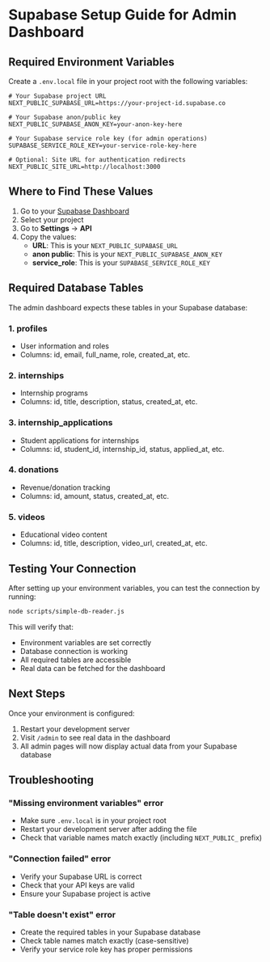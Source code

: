 # Supabase Setup Guide for Admin Dashboard

## Required Environment Variables

Create a `.env.local` file in your project root with the following variables:

```env
# Your Supabase project URL
NEXT_PUBLIC_SUPABASE_URL=https://your-project-id.supabase.co

# Your Supabase anon/public key
NEXT_PUBLIC_SUPABASE_ANON_KEY=your-anon-key-here

# Your Supabase service role key (for admin operations)
SUPABASE_SERVICE_ROLE_KEY=your-service-role-key-here

# Optional: Site URL for authentication redirects
NEXT_PUBLIC_SITE_URL=http://localhost:3000
```

## Where to Find These Values

1. Go to your [Supabase Dashboard](https://supabase.com/dashboard)
2. Select your project
3. Go to **Settings** → **API**
4. Copy the values:
   - **URL**: This is your `NEXT_PUBLIC_SUPABASE_URL`
   - **anon public**: This is your `NEXT_PUBLIC_SUPABASE_ANON_KEY`
   - **service_role**: This is your `SUPABASE_SERVICE_ROLE_KEY`

## Required Database Tables

The admin dashboard expects these tables in your Supabase database:

### 1. profiles
- User information and roles
- Columns: id, email, full_name, role, created_at, etc.

### 2. internships
- Internship programs
- Columns: id, title, description, status, created_at, etc.

### 3. internship_applications
- Student applications for internships
- Columns: id, student_id, internship_id, status, applied_at, etc.

### 4. donations
- Revenue/donation tracking
- Columns: id, amount, status, created_at, etc.

### 5. videos
- Educational video content
- Columns: id, title, description, video_url, created_at, etc.

## Testing Your Connection

After setting up your environment variables, you can test the connection by running:

```bash
node scripts/simple-db-reader.js
```

This will verify that:
- Environment variables are set correctly
- Database connection is working
- All required tables are accessible
- Real data can be fetched for the dashboard

## Next Steps

Once your environment is configured:
1. Restart your development server
2. Visit `/admin` to see real data in the dashboard
3. All admin pages will now display actual data from your Supabase database

## Troubleshooting

### "Missing environment variables" error
- Make sure `.env.local` is in your project root
- Restart your development server after adding the file
- Check that variable names match exactly (including `NEXT_PUBLIC_` prefix)

### "Connection failed" error
- Verify your Supabase URL is correct
- Check that your API keys are valid
- Ensure your Supabase project is active

### "Table doesn't exist" error
- Create the required tables in your Supabase database
- Check table names match exactly (case-sensitive)
- Verify your service role key has proper permissions 